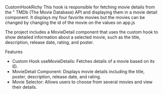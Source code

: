 CustomHookRichy
This hook is responsible for fetching movie details from the " TMDb (The Movie Database) API and displaying them in a movie detail component. It displays my four favorite movies but the movies can be changed by changing the id of the movie on the values on app.js

The project includes a MovieDetail component that uses the custom hook to show detailed information about a selected movie, such as the title, description, release date, rating, and poster.

Features
- Custom Hook useMovieDetails: Fetches details of a movie based on its ID.
- MovieDetail Component: Displays movie details including the title, poster, description, release date, and rating.
- Movie Selector: Allows users to choose from several movies and view their details.


